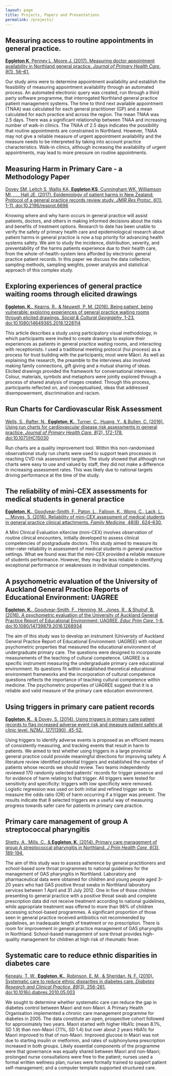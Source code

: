 ```yaml
---
layout: page
title: Projects, Papers and Presentations
permalink: /projects/
---
```


## Measuring access to routine appointments in general practice.


[**Eggleton K**, Penney L, Moore J. (2017). Measuring doctor appointment availability in Northland general practice. *Journal of Primary Health Care*, *9*(1), 56–61.](http://www.publish.csiro.au/HC/pdf/HC16036)

Our study aims were to determine appointment availability and establish the feasibility of measuring appointment availability through an automated process. An automated electronic query was created, run through a third party software programme, that interrogated Northland general practice patient management systems. The time to third next available appointment (TNAA) was calculated for each general practitioner (GP) and a mean calculated for each practice and across the region. The mean TNAA was 2.5 days. There was a significant relationship between TNAA and increasing number of walk-in clinics. The TNAA of 2.5 days indicates the possibility that routine appointments are constrained in Northland. However, TNAA may not give a reliable measure of urgent appointment availability and the measure needs to be interpreted by taking into account practice characteristics. Walk-in clinics, although increasing the availability of urgent appointments, may lead to more pressure on routine appointments. 

## Measuring Harm in Primary Care - a Methodology Paper


[Dovey SM, Leitch S, Wallis KA, **Eggleton KS**, Cunningham WK, Williamson MI, . . . Hall JE. (2017). Epidemiology of patient harms in New Zealand: Protocol of a general practice records review study. *JMIR Res Protoc*, *6*(1), 1-11. doi:10.2196/resprot.6696](http://www.researchprotocols.org/2017/1/e10/)

Knowing where and why harm occurs in general practice will assist patients, doctors, and others in making informed decisions about the risks and benefits of treatment options. Research to date has been unable to verify the safety of primary health care and epidemiological research about patient harms in general practice is now a top priority for advancing health systems safety. We aim to study the incidence, distribution, severity, and preventability of the harms patients experience due to their health care, from the whole-of-health-system lens afforded by electronic general practice patient records. In this paper we discuss the data collection, sampling methods, sampling weights, power analysis and statistical approach of this complex study. 

## Exploring experiences of general practice waiting rooms through elicited drawings

[**Eggleton, K.**, Kearns, R., & Neuwelt, P. M. (2016). Being patient, being vulnerable: exploring experiences of general practice waiting rooms through elicited drawings. *Social & Cultural Geography*, 1-23. doi:10.1080/14649365.2016.1228114](http://www.tandfonline.com/doi/abs/10.1080/14649365.2016.1228114)

This article describes a study using participatory visual methodology, in which participants were invited to create drawings to explore their experiences as patients in general practice waiting rooms, and interacting with receptionists. I used a traditional meeting protocol (hui process) as a process for trust building with the participants; most were Māori. As well as explaining the research, the preamble to the interviews also involved making family connections, gift giving and a mutual sharing of ideas. Elicited drawings provided the framework for conversational interviews. Colour, materials, symbols and metaphors were jointly explored through a process of shared analysis of images created. Through this process, participants reflected on, and conceptualised, ideas that addressed disempowerment, discrimination and racism.

## Run Charts for Cardiovascular Risk Assessment

[Wells, S., Rafter, N., **Eggleton, K.**, Turner, C., Huang, Y., & Bullen, C. (2016). Using run charts for cardiovascular disease risk assessments in general practice. *Journal of Primary Health Care*, *8*(2), 172-178. doi:10.1071/HC15030](http://www.publish.csiro.au/?act=view_file&file_id=HC15030.pdf)

Run charts are a quality improvement tool. Within this non-randomised observational study run charts were used to support team processes in reaching CVD risk assessment targets. The study showed that although run charts were easy to use and valued by staff, they did not make a difference in increasing assessment rates. This was likely due to national targets driving performance at the time of the study.

## The reliability of mini-CEX assessments for medical students in general practice

[**Eggleton, K.**, Goodyear-Smith, F., Paton, L., Falloon, K., Wong, C., Lack, L., … Moyes, S. (2016). Reliability of mini-CEX assessment of medical students in general practice clinical attachments. *Family Medicine*, 48(8), 624–630.](http://www.stfm.org/Portals/49/Documents/FMPDF/FamilyMedicineVol48Issue8Eggleton624.pdf)

A Mini Clinical Evaluation eXercise (mini-CEX) involves observation of routine clinical encounters, initially developed to assess clinical competencies of postgraduate doctors. This study aimed to measure its inter-rater reliability in assessment of medical students in general practice settings. What we found was that the mini-CEX provided a reliable measure of students performance. However, they may be less reliable in identifying exceptional performance or weaknesses in individual competencies.


## A psychometric evaluation of the University of Auckland General Practice Reports of Educational Environment: UAGREE

[**Eggleton, K.**, Goodyear-Smith, F., Henning, M., Jones, R., & Shulruf, B. (2016). A psychometric evaluation of the University of Auckland General Practice Report of Educational Environment: UAGREE. *Educ Prim Care*, 1-8. doi:10.1080/14739879.2016.1268934](http://www.tandfonline.com/doi/abs/10.1080/14739879.2016.1268934)

The aim of this study was to develop an instrument (University of Auckland General Practice Report of Educational Environment: UAGREE) with robust psychometric properties that measured the educational environment of undergraduate primary care. The questions were designed to incorporate measurements of the teaching of cultural competence.  UAGREE is a specific instrument measuring the undergraduate primary care educational environment. Its questions fit within established theoretical educational environment frameworks and the incorporation of cultural competence questions reflects the importance of teaching cultural competence within medicine. The psychometric properties of UAGREE suggest that it is a reliable and valid measure of the primary care education environment.

## Using triggers in primary care patient records

[**Eggleton, K.**, & Dovey, S. (2014). Using triggers in primary care patient records to flag increased adverse event risk and measure patient safety at clinic level. *NZMJ*, *127*(1390), 45-52.](http://search.proquest.com/openview/f95994c2ba562d57f6f68414f61fee06/1?pq-origsite=gscholar&cbl=1056335)

Using triggers to identify adverse events is proposed as an efficient means of consistently measuring, and tracking events that result in harm to patients. We aimed to test whether using triggers in a large provincial general practice could provide meaningful directions for improving safety.  A literature review identified potential triggers and established the number of patients whose records we should review. Two teams independently reviewed 170 randomly selected patients’ records for trigger presence and for evidence of harm relating to that trigger. All triggers were tested for sensitivity and specificity: triggers with low specificity were removed. Logistic regression was used on both initial and refined trigger sets to measure the odds ratio (OR) of harm occurring if a trigger was present. The results indicate that 8 selected triggers are a useful way of measuring progress towards safer care for patients in primary care practice. 

## Primary care management of group A streptococcal pharyngitis

[Shetty, A., Mills, C., & **Eggleton, K**. (2014). Primary care management of group A streptococcal pharyngitis in Northland. *J Prim Health Care*, *6*(3), 189-194.](http://www.publish.csiro.au/HC/HC14189)

The aim of this study was to assess adherence by general practitioners and school-based sore throat programmes to national guidelines for the management of GAS pharyngitis in Northland. Laboratory and pharmaceutical data were obtained for children and young people aged 3-20 years who had GAS positive throat swabs in Northland laboratory services between 1 April and 31 July 2012. One in five of those children presenting to general practice with a positive throat swab and complete prescription data did not receive treatment according to national guidelines, while appropriate treatment was offered to more than 98% of children accessing school-based programmes. A significant proportion of those seen in general practice received antibiotics not recommended by guidelines, an inadequate length of treatment or no prescription. There is room for improvement in general practice management of GAS pharyngitis in Northland. School-based management of sore throat provides high-quality management for children at high risk of rheumatic fever.

## Systematic care to reduce ethnic disparities in diabetes care

[Kenealy, T. W., **Eggleton, K.**, Robinson, E. M., & Sheridan, N. F. (2010). Systematic care to reduce ethnic disparities in diabetes care. *Diabetes Research and Clinical Practice*, *89*(3), 256-261. doi:10.1016/j.diabres.2010.05.003](http://www.sciencedirect.com/science/article/pii/S0168822710002330)

We sought to determine whether systematic care can reduce the gap in diabetes control between Maori and non-Maori. A Primary Health Organisation implemented a chronic care management programme for diabetes in 2005. The data constitute an open, prospective cohort followed for approximately two years.  Maori started with higher HbA1c (mean 8.1%, SD 1.9) than non-Maori (7.1%, SD 1.4) but over about 2 years HbA1c for Maori improved to that of non-Maori.  Improved glucose in Maori was not due to starting insulin or metformin, and rates of sulphonylurea prescription increased in both groups. Likely essential components of the programme were that governance was equally shared between Maori and non-Maori; prolonged nurse consultations were free to the patient; nurses used a formal written wellness plan; nurses were formally trained to support patient self-management; and a computer template supported structured care.

